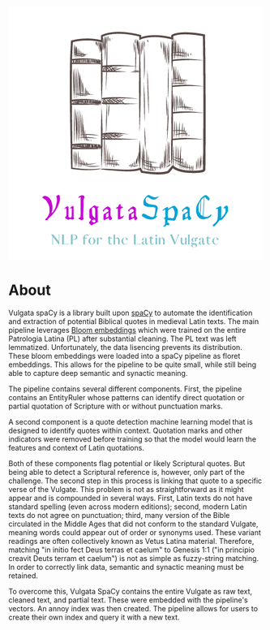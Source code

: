 ![vulgata spacy logo](images/logo.png)

# About

Vulgata spaCy is a library built upon [spaCy](www.spacy.io) to automate the identification and extraction of potential Biblical quotes in medieval Latin texts. The main pipeline leverages [Bloom embeddings](https://explosion.ai/blog/bloom-embeddings) which were trained on the entire Patrologia Latina (PL) after substantial cleaning. The PL text was left lemmatized. Unfortunately, the data lisencing prevents its distribution. These bloom embeddings were loaded into a spaCy pipeline as floret embeddings. This allows for the pipeline to be quite small, while still being able to capture deep semantic and synactic meaning.

The pipeline contains several different components. First, the pipeline contains an EntityRuler whose patterns can identify direct quotation or partial quotation of Scripture with or without punctuation marks.

A second component is a quote detection machine learning model that is designed to identify quotes within context. Quotation marks and other indicators were removed before training so that the model would learn the features and context of Latin quotations.

Both of these components flag potential or likely Scriptural quotes. But being able to detect a Scriptural reference is, however, only part of the challenge. The second step in this process is linking that quote to a specific verse of the Vulgate. This problem is not as straightforward as it might appear and is compounded in several ways. First, Latin texts do not have standard spelling (even across modern editions); second, modern Latin texts do not agree on punctuation; third, many version of the Bible circulated in the Middle Ages that did not conform to the standard Vulgate, meaning words could appear out of order or synonyms used. These variant readings are often collectively known as Vetus Latina material. Therefore, matching "in initio fect Deus terras et caelum" to Genesis 1:1 ("in principio creavit Deuts terram et caelum") is not as simple as fuzzy-string matching. In order to correctly link data, semantic and synactic meaning must be retained.

To overcome this, Vulgata SpaCy contains the entire Vulgate as raw text, cleaned text, and partial text. These were embedded with the pipeline's vectors. An annoy index was then created. The pipeline allows for users to create their own index and query it with a new text.
